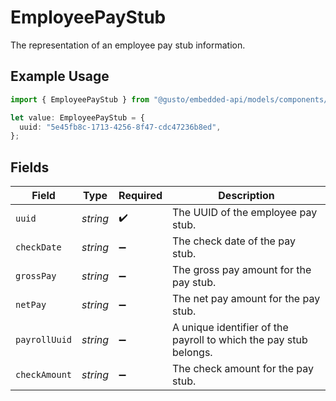 # EmployeePayStub

The representation of an employee pay stub information.

## Example Usage

```typescript
import { EmployeePayStub } from "@gusto/embedded-api/models/components/employeepaystub.js";

let value: EmployeePayStub = {
  uuid: "5e45fb8c-1713-4256-8f47-cdc47236b8ed",
};
```

## Fields

| Field                                                             | Type                                                              | Required                                                          | Description                                                       |
| ----------------------------------------------------------------- | ----------------------------------------------------------------- | ----------------------------------------------------------------- | ----------------------------------------------------------------- |
| `uuid`                                                            | *string*                                                          | :heavy_check_mark:                                                | The UUID of the employee pay stub.                                |
| `checkDate`                                                       | *string*                                                          | :heavy_minus_sign:                                                | The check date of the pay stub.                                   |
| `grossPay`                                                        | *string*                                                          | :heavy_minus_sign:                                                | The gross pay amount for the pay stub.                            |
| `netPay`                                                          | *string*                                                          | :heavy_minus_sign:                                                | The net pay amount for the pay stub.                              |
| `payrollUuid`                                                     | *string*                                                          | :heavy_minus_sign:                                                | A unique identifier of the payroll to which the pay stub belongs. |
| `checkAmount`                                                     | *string*                                                          | :heavy_minus_sign:                                                | The check amount for the pay stub.                                |